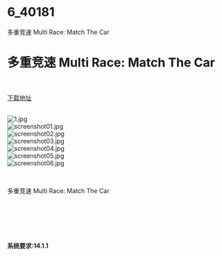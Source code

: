 # 6_40181
多重竞速 Multi Race: Match The Car
# 多重竞速 Multi Race: Match The Car
 <br/></br>
[下载地址](https://www.switch520.cc/article/40181 "下载地址")
<br/></br>

<p><img title="1.jpg" src="https://www.switch520.cc/muke_img/2022_08_20_cf21760dc099c.jpg" alt="1.jpg"><br>
<img title="screenshot01.jpg" src="https://www.switch520.cc/muke_img/2022_08_20_99ad2926fd7e8.jpg" alt="screenshot01.jpg"><br>
<img title="screenshot02.jpg" src="https://www.switch520.cc/muke_img/2022_08_20_4d5c758472f4c.jpg" alt="screenshot02.jpg"><br>
<img title="screenshot03.jpg" src="https://www.switch520.cc/muke_img/2022_08_20_49d7350598c7c.jpg" alt="screenshot03.jpg"><br>
<img title="screenshot04.jpg" src="https://www.switch520.cc/muke_img/2022_08_20_40b6ffb28794e.jpg" alt="screenshot04.jpg"><br>
<img title="screenshot05.jpg" src="https://www.switch520.cc/muke_img/2022_08_20_de3d9aafdcf1c.jpg" alt="screenshot05.jpg"><br>
<img title="screenshot06.jpg" src="https://www.switch520.cc/muke_img/2022_08_20_5aeb5ca25726c.jpg" alt="screenshot06.jpg"></p>
<p>&nbsp;</p>
<p>多重竞速 Multi Race: Match The Car</p>
<p>&nbsp;</p>
<p>&nbsp;</p>
<p>&nbsp;</p>

<p><strong>系统要求:14.1.1</strong></p>


